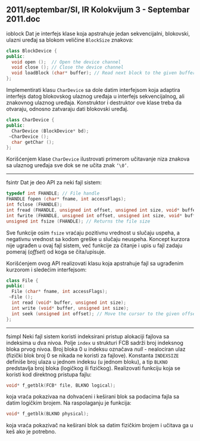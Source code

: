 2011/septembar/SI, IR Kolokvijum 3 - Septembar 2011.doc
--------------------------------------------------------------------------------
ioblock
Dat je interfejs klase koja apstrahuje jedan sekvencijalni, blokovski, ulazni uređaj sa blokom
veličine `BlockSize` znakova:
```cpp
class BlockDevice {
public:
  void open ();  // Open the device channel
  void close (); // Close the device channel
  void loadBlock (char* buffer); // Read next block to the given buffer
};
```
Implementirati klasu `CharDevice` sa dole datim interfejsom koja adaptira interfejs datog
blokovskog ulaznog uređaja u interfejs sekvencijalnog, ali znakovnog ulaznog uređaja.
Konstruktor i destruktor ove klase treba da otvaraju, odnosno zatvaraju dati blokovski uređaj.
```cpp
class CharDevice {
public:
  CharDevice (BlockDevice* bd);
 ~CharDevice ();
  char getChar ();
};
```
Korišćenjem klase `CharDevice` ilustrovati primerom učitavanje niza znakova sa ulaznog
uređaja sve dok se ne učita znak `‘\0’`.

--------------------------------------------------------------------------------
fsintr
Dat je deo API za neki fajl sistem:
```cpp
typedef int FHANDLE; // File handle
FHANDLE fopen (char* fname, int accessFlags);
int fclose (FHANDLE);
int fread (FHANDLE, unsigned int offset, unsigned int size, void* buffer);
int fwrite (FHANDLE, unsigned int offset, unsigned int size, void* buffer);
unsigned int fsize (FHANDLE); // Returns the file size
```
Sve funkcije osim `fsize` vraćaju pozitivnu vrednost u slučaju uspeha, a negativnu vrednost sa
kodom greške u slučaju neuspeha. Koncept kurzora nije ugrađen u ovaj fajl sistem, već
funkcije za čitanje i upis u fajl zadaju pomeraj (*offset*) od koga se čita/upisuje.

Korišćenjem ovog API realizovati klasu koja apstrahuje fajl sa ugrađenim kurzorom i
sledećim interfejsom:
```cpp
class File {
public:
  File (char* fname, int accessFlags);
 ~File ();
  int read (void* buffer, unsigned int size);
  int write (void* buffer, unsigned int size);
  int seek (unsigned int offset); // Move the cursor to the given offset
};
```

--------------------------------------------------------------------------------
fsimpl
Neki fajl sistem koristi indeksirani pristup alokaciji fajlova sa indeksima u dva nivoa. Polje
`index` u strukturi FCB sadrži broj indeksnog bloka prvog nivoa. Broj bloka 0 u indeksu
označava *null* - nealociran ulaz (fizički blok broj 0 se nikada ne koristi za fajlove). Konstanta
`INDEXSIZE` definiše broj ulaza u jednom indeksu (u jednom bloku), a tip `BLKNO` predstavlja
broj bloka (logičkog ili fizičkog).
Realizovati funkciju koja se koristi kod direktnog pristupa fajlu:
```cpp
void* f_getblk(FCB* file, BLKNO logical);
```
koja vraća pokazivaa na dohvaćeni i keširani blok sa podacima fajla sa datim logičkim
brojem. Na raspolaganju je funkcija:
```cpp
void* f_getblk(BLKNO physical);
```
koja vraća pokazivač na keširani blok sa datim fizičkim brojem i učitava ga u keš ako je
potrebno.
